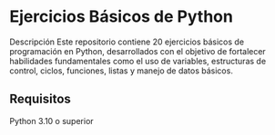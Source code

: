 # Ejercicios Básicos de Python
Descripción
Este repositorio contiene 20 ejercicios básicos de programación en Python, desarrollados con el objetivo de fortalecer habilidades fundamentales como el uso de variables, estructuras de control, ciclos, funciones, listas y manejo de datos básicos.

## Requisitos
Python 3.10 o superior